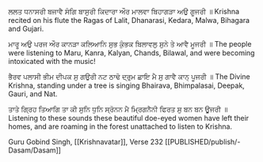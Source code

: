 ਲਲਤ ਧਨਾਸਰੀ ਬਜਾਵੈ ਸੰਗਿ ਬਾਸੁਰੀ ਕਿਦਾਰਾ ਔਰ ਮਾਲਵਾ ਬਿਹਾਗੜਾ ਅਉ ਗੂਜਰੀ ॥
Krishna recited on his flute the Ragas of Lalit, Dhanarasi, Kedara, Malwa, Bihagara and Gujari.

ਮਾਰੂ ਅਉ ਪਰਜ ਔਰ ਕਾਨੜਾ ਕਲਿਆਨਿ ਸੁਭ ਕੁੰਭਕ ਬਿਲਾਵਲੁ ਸੁਨੇ ਤੇ ਆਵੈ ਮੂਜਰੀ ॥
The people were listening to Maru, Kanra, Kalyan, Chands, Bilawal, and were becoming intoxicated with the music!

ਭੈਰਵ ਪਲਾਸੀ ਭੀਮ ਦੀਪਕ ਸੁ ਗਉਰੀ ਨਟ ਠਾਢੋ ਦ੍ਰੁਮ ਛਾਇ ਮੈ ਸੁ ਗਾਵੈ ਕਾਨ੍ ਪੂਜਰੀ ॥
The Divine Krishna, standing under a tree is singing Bhairava, Bhimpalasai, Deepak, Gauri, and Nat.

ਤਾਤੇ ਗ੍ਰਿਹ ਤਿਆਗਿ ਤਾ ਕੀ ਸੁਨਿ ਧੁਨਿ ਸ੍ਰੋਨਨ ਮੈ ਮ੍ਰਿਗਨੈਨੀ ਫਿਰਤ ਸੁ ਬਨ ਬਨ ਊਜਰੀ ॥
Listening to these sounds these beautiful doe-eyed women have left their homes, and are roaming in the forest unattached to listen to Krishna.

Guru Gobind Singh, [[Krishnavatar]], Verse 232
[[PUBLISHED/publish/-Dasam/Dasam]]

